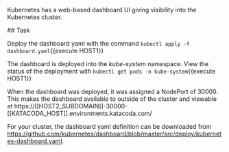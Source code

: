 Kubernetes has a web-based dashboard UI giving visibility into the
Kubernetes cluster.

## Task

Deploy the dashboard yaml with the command `kubectl apply -f
dashboard.yaml`{{execute HOST1}}

The dashboard is deployed into the _kube-system_ namespace. View the
status of the deployment with `kubectl get pods -n
kube-system`{{execute HOST1}}

When the dashboard was deployed, it was assigned a NodePort
of 30000. This makes the dashboard available to outside of the cluster
and viewable at
https://[[HOST2_SUBDOMAIN]]-30000-[[KATACODA_HOST]].environments.katacoda.com/

For your cluster, the dashboard yaml definition can be downloaded from
https://github.com/kubernetes/dashboard/blob/master/src/deploy/kubernetes-dashboard.yaml.
